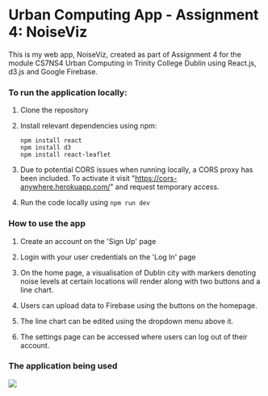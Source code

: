 # Urban Computing App - Assignment 4: NoiseViz

This is my web app, NoiseViz, created as part of Assignment 4 for the module CS7NS4 Urban Computing in Trinity College Dublin using React.js, d3.js and Google Firebase.

### To run the application locally:

1.  Clone the repository

2.  Install relevant dependencies using npm:

        npm install react
        npm install d3
        npm install react-leaflet

3.  Due to potential CORS issues when running locally, a CORS proxy has been included. To activate it visit "https://cors-anywhere.herokuapp.com/" and request temporary access.

4.  Run the code locally using `npm run dev`

### How to use the app

1. Create an account on the 'Sign Up' page

2. Login with your user credentials on the 'Log In' page

3. On the home page, a visualisation of Dublin city with markers denoting noise levels at certain locations will render along with two buttons and a line chart.

4. Users can upload data to Firebase using the buttons on the homepage.

5. The line chart can be edited using the dropdown menu above it.

6. The settings page can be accessed where users can log out of their account.

### The application being used

![](https://github.com/olearyd3/NoiseViz-UrbanComputing/blob/main/src/assets/NoiseViz.gif)
